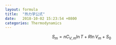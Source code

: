 ```yaml
---
layout: formula
title:  "热力学公式"
date:   2018-10-02 15:23:54 +0800
categories: Thermodynamics
---
```


$$
S_m=nC_{V,m}\ln T+R\ln V_m+S_0
$$